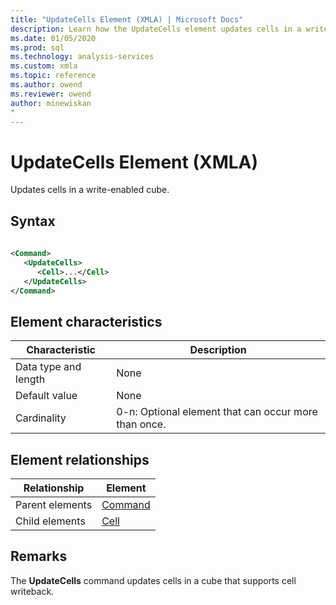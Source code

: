 ```yaml
---
title: "UpdateCells Element (XMLA) | Microsoft Docs"
description: Learn how the UpdateCells element updates cells in a write-enabled cube.
ms.date: 01/05/2020
ms.prod: sql
ms.technology: analysis-services
ms.custom: xmla
ms.topic: reference
ms.author: owend
ms.reviewer: owend
author: minewiskan
"
---
```

# UpdateCells Element (XMLA)

  Updates cells in a write-enabled cube.  
  
## Syntax  
  
```xml  
  
<Command>  
   <UpdateCells>  
      <Cell>...</Cell>  
   </UpdateCells>  
</Command>  
```  
  
## Element characteristics  
  
|Characteristic|Description|  
|--------------------|-----------------|  
|Data type and length|None|  
|Default value|None|  
|Cardinality|0-n: Optional element that can occur more than once.|  
  
## Element relationships  
  
|Relationship|Element|  
|------------------|-------------|  
|Parent elements|[Command](../xml-elements-properties/command-element-xmla.md)|  
|Child elements|[Cell](../xml-elements-properties/cell-element-xmla.md)|  
  
## Remarks  
 The **UpdateCells** command updates cells in a cube that supports cell writeback.  
